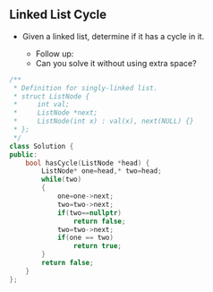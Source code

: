 ## Linked List Cycle

* Given a linked list, determine if it has a cycle in it.

  * Follow up:
  * Can you solve it without using extra space?

```cpp
/**
 * Definition for singly-linked list.
 * struct ListNode {
 *     int val;
 *     ListNode *next;
 *     ListNode(int x) : val(x), next(NULL) {}
 * };
 */
class Solution {
public:
    bool hasCycle(ListNode *head) {
        ListNode* one=head,* two=head;
        while(two)
        {
            one=one->next;
            two=two->next;
            if(two==nullptr)
                return false;
            two=two->next;
            if(one == two)
                return true;
        }
        return false;
    }
};
```
